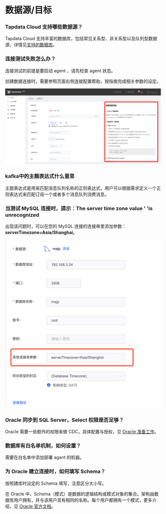 # 数据源/目标

### Tapdata Cloud 支持哪些数据源？

Tapdata Cloud 支持丰富的数据库，包括常见关系型、非关系型以及队列型数据源，详情见[支持的数据库](../introduction/supported-databases.md)。 

### 连接测试失败怎么办？

连接测试的前提是要启动 agent ，请先检查 agent 状态。

创建数据连接时，需要参照页面右侧连接配置帮助，按指南完成相关参数的设定。

![](../images/check_error.png)

### kafka中的主题表达式什么意思

主题表达式是用来匹配消息队列名称的正则表达式，用户可以根据需求定义一个正则表达式来匹配订阅一个或者多个消息队列消费消息。

### 当测试 MySQL 连接时，提示：The server time zone value ' 'is unrecognized

出现该问题时，可以在您的 MySQL 连接的连接串里添加参数：**serverTimezone=Asia/Shanghai**。

![](../images/modify_connection_setting.png)

### Oracle 同步到 SQL Server，Select 权限是否足够？

Oracle 需要一些额外的权限来做 CDC，具体配置与授权，见 [Oracle 准备工作](../prerequisites/config-database/certified/oracle.md)。



### 数据库有白名单机制，如何设置？

需要在白名单中添加部署 agent 的机器。



### 为 Oracle 建立连接时，如何填写 Schema？

按照建库时设定的 Schema 填写，注意区分大小写。 

在 Oracle 中，Schema（模式）是数据的逻辑结构或模式对象的集合。架构由数据库用户拥有，并与该用户具有相同的名称。每个用户都拥有一个模式，更多介绍，见 [Oracle 官方文档](https://docs.oracle.com/cd/B19306_01/server.102/b14220/schema.htm)。



